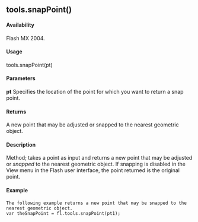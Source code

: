 ## tools.snapPoint()

#### Availability

Flash MX 2004.

#### Usage

tools.snapPoint(pt)

#### Parameters

**pt** Specifies the location of the point for which you want to return a snap point.

#### Returns

A new point that may be adjusted or snapped to the nearest geometric object.

#### Description

Method; takes a point as input and returns a new point that may be adjusted or *snapped* to the nearest geometric object. If snapping is disabled in the View menu in the Flash user interface, the point returned is the original point.

#### Example

```
The following example returns a new point that may be snapped to the nearest geometric object.
var theSnapPoint = fl.tools.snapPoint(pt1);

```